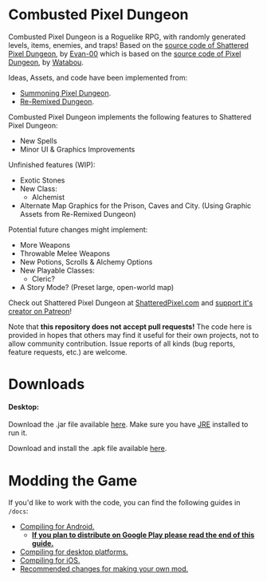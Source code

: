 # Combusted Pixel Dungeon

Combusted Pixel Dungeon is a Roguelike RPG, with randomly generated levels, items, enemies, and traps! Based on the [source code of Shattered Pixel Dungeon](https://github.com/00-Evan/shattered-pixel-dungeon), by [Evan-00](https://www.patreon.com/ShatteredPixel) which is based on the [source code of Pixel Dungeon](https://github.com/00-Evan/pixel-dungeon-gradle), by [Watabou](https://www.watabou.ru).

Ideas, Assets, and code have been implemented from:
- [Summoning Pixel Dungeon](https://github.com/TrashboxBobylev/Summoning-Pixel-Dungeon).
- [Re-Remixed Dungeon](https://github.com/QuasiStellar/Re-Remixed_Dungeon).

Combusted Pixel Dungeon implements the following features to Shattered Pixel Dungeon:
- New Spells
- Minor UI & Graphics Improvements

Unfinished features (WIP):
- Exotic Stones
- New Class:
  - Alchemist
- Alternate Map Graphics for the Prison, Caves and City. (Using Graphic Assets from Re-Remixed Dungeon)

Potential future changes might implement:
- More Weapons
- Throwable Melee Weapons
- New Potions, Scrolls & Alchemy Options
- New Playable Classes:
  - Cleric?
- A Story Mode? (Preset large, open-world map)

Check out Shattered Pixel Dungeon at [ShatteredPixel.com](https://www.shatteredpixel.com) and [support it's creator on Patreon](https://www.patreon.com/ShatteredPixel)!

Note that **this repository does not accept pull requests!** The code here is provided in hopes that others may find it useful for their own projects, not to allow community contribution. Issue reports of all kinds (bug reports, feature requests, etc.) are welcome.

# Downloads

#### Desktop:

Download the .jar file available [here](https://github.com/Inferno214221/Combusted-Pixel-Dungeon/releases/latest). Make sure you have [JRE](https://www.oracle.com/java/technologies/downloads/) installed to run it.

Download and install the .apk file available [here](https://github.com/Inferno214221/Combusted-Pixel-Dungeon/releases/latest).

# Modding the Game

If you'd like to work with the code, you can find the following guides in `/docs`:
- [Compiling for Android.](docs/getting-started-android.md)
    - **[If you plan to distribute on Google Play please read the end of this guide.](docs/getting-started-android.md#distributing-your-apk)**
- [Compiling for desktop platforms.](docs/getting-started-desktop.md)
- [Compiling for iOS.](docs/getting-started-ios.md)
- [Recommended changes for making your own mod.](docs/recommended-changes.md)